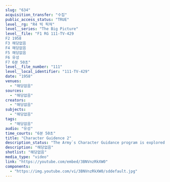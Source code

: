 ```yaml
---
slug: "634"
acquisition_transfer: "수집"
public_access_status: "TRUE"
level__rg: "R4 빅 픽쳐"
level__series: "The Big Picture"
level__file: "F1 RG 111-TV-429
F2 1958
F3 해당없음
F4 해당없음
F5 해당없음
F6 유성
F7 6분 50초"
level__file_number: "111"
level__local_identifier: "111-TV-429"
date: "1958"
venues: 
  - "해당없음"
sources: 
  - "해당없음"
creators: 
  - "해당없음"
subjects: 
  - "해당없음"
tags: 
  - "해당없음"
audio: "유성"
time_courts: "6분 50초"
title: "Character Guidence 2"
description_status: "The Army`s Character Guidance program is explored in this documentary presentation."
description: "해당없음"
shotlist: "해당없음"
media_type: "video"
link: "https://youtube.com/embed/3BNVnzRkXW0"
components: 
  - "https://img.youtube.com/vi/3BNVnzRkXW0/sddefault.jpg"
---
```

